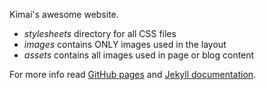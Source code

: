 Kimai's awesome website.

- *stylesheets* directory for all CSS files
- *images* contains ONLY images used in the layout
- *assets* contains all images used in page or blog content

 For more info read [GitHub pages](https://pages.github.com/) and [Jekyll documentation](http://jekyllrb.com/).
